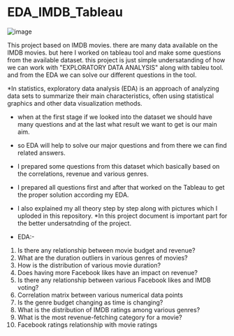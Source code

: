 # EDA_IMDB_Tableau

![image](https://github.com/AmiTamakuwala/EDA_IMDB_Tableau/assets/92789707/fdb504c7-0ff7-450c-aebf-20295db30833)

This project based on IMDB movies. 
there are many data available on the IMDB movies. but here I worked on tableau tool and make some questions from the available dataset. 
this project is just simple undersatanding of how we can work with "EXPLORATORY DATA ANALYSIS" along with tableu tool.
and from the EDA we can solve our different questions in the tool.

*In statistics, exploratory data analysis (EDA) is an approach of analyzing data sets to summarize their main characteristics, often using statistical graphics and other data visualization methods.

* when at the first stage if we looked into the dataset we should have many questions and at the last what result we want to get is our main aim. 
* so EDA will help to solve our major questions and from there we can find related answers. 

* I prepared some questions from this dataset which basically based on the correlations, revenue and various genres. 
* I prepared all questions first and after that worked on the Tableau to get the proper solution according my EDA.
* I also explained my all theory step by step along with pictures which I uploded in this repository. 
*In this project document is important part for the better undersatnding of the project. 

* EDA:-
1. 	Is there any relationship between movie budget and revenue?
2.	What are the duration outliers in various genres of movies?
3.	How is the distribution of various movie duration?
4.	Does having more Facebook likes have an impact on revenue?
5.	Is there any relationship between various Facebook likes and IMDB voting?
6.	Correlation matrix between various numerical data points
7.	Is the genre budget changing as time is changing?
8.	What is the distribution of IMDB ratings among various genres?
9.	What is the most revenue-fetching category for a movie?
10.	 Facebook ratings relationship with movie ratings
